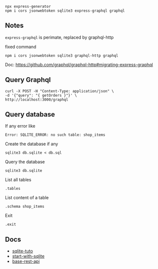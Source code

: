 
    npx express-generator
    npm i cors jsonwebtoken sqlite3 express-graphql graphql

## Notes

`express-graphql` is perimate, replaced by graphql-http

fixed command

    npm i cors jsonwebtoken sqlite3 graphql-http graphql

Doc: https://github.com/graphql/graphql-http#migrating-express-graphql

## Query Graphql

    curl -X POST -H "Content-Type: application/json" \
    -d '{"query": "{ getOrders }"}' \
    http://localhost:3000/graphql

## Query database
If any error like

    Error: SQLITE_ERROR: no such table: shop_items

Create the database if any

    sqlite3 db.sqlite < db.sql

Query the database

    sqlite3 db.sqlite

List all tables

    .tables

List content of a table

    .schema shop_items

Exit

    .exit

## Docs

- [sqlite-tuto](https://www.sqlitetutorial.net/sqlite-nodejs/create-tables/)
- [start-with-sqlite](https://www.linode.com/docs/guides/getting-started-with-nodejs-sqlite/)
- [base-rest-api](https://developerhowto.com/2018/12/29/build-a-rest-api-with-node-js-and-express-js/)
